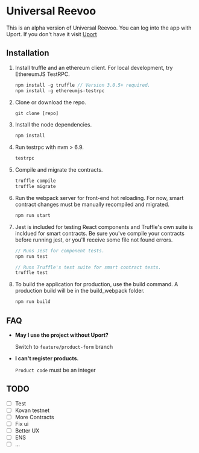 # Universal Reevoo 

This is an alpha version of Universal Reevoo.
You can log into the app with Uport. If you don't have it visit [Uport](https://www.uport.me/)

## Installation

1. Install truffle and an ethereum client. For local development, try EthereumJS TestRPC.
    ```javascript
    npm install -g truffle // Version 3.0.5+ required.
    npm install -g ethereumjs-testrpc
    ```

2. Clone or download the repo.
    ```javascript
    git clone [repo]
    ```

3. Install the node dependencies.
    ```javascript
    npm install
    ```
4. Run testrpc with nvm > 6.9.
    ```javascript
    testrpc
    ```

4. Compile and migrate the contracts.
    ```javascript
    truffle compile
    truffle migrate
    ```

5. Run the webpack server for front-end hot reloading. For now, smart contract changes must be manually recompiled and migrated.
    ```javascript
    npm run start
    ```

6. Jest is included for testing React components and Truffle's own suite is incldued for smart contracts. Be sure you've compile your contracts before running jest, or you'll receive some file not found errors.
    ```javascript
    // Runs Jest for component tests.
    npm run test

    // Runs Truffle's test suite for smart contract tests.
    truffle test
    ```

7. To build the application for production, use the build command. A production build will be in the build_webpack folder.
    ```javascript
    npm run build
    ```

## FAQ

* __May I use the project without Uport?__

    Switch to ```feature/product-form``` branch

* __I can't register products.__

    ```Product code``` must be an integer

## TODO

- [ ] Test
- [ ] Kovan testnet
- [ ] More Contracts
- [ ] Fix ui
- [ ] Better UX
- [ ] ENS
- [ ] ...
